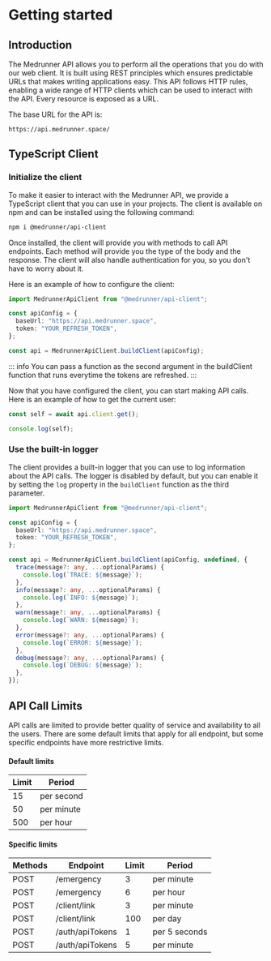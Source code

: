 # Getting started

## Introduction

The Medrunner API allows you to perform all the operations that you do with our web client. It is built using REST principles which ensures predictable URLs that makes writing applications easy. This API follows HTTP rules, enabling a wide range of HTTP clients which can be used to interact with the API. Every resource is exposed as a URL.

The base URL for the API is:

```
https://api.medrunner.space/
```

## TypeScript Client

### Initialize the client

To make it easier to interact with the Medrunner API, we provide a TypeScript client that you can use in your projects. The client is available on npm and can be installed using the following command:

```bash
npm i @medrunner/api-client
```

Once installed, the client will provide you with methods to call API endpoints. Each method will provide you the type of the body and the response.
The client will also handle authentication for you, so you don't have to worry about it.

Here is an example of how to configure the client:

```ts
import MedrunnerApiClient from "@medrunner/api-client";

const apiConfig = {
  baseUrl: "https://api.medrunner.space",
  token: "YOUR_REFRESH_TOKEN",
};

const api = MedrunnerApiClient.buildClient(apiConfig);
```

::: info
You can pass a function as the second argument in the buildClient function that runs everytime the tokens are refreshed.
:::

Now that you have configured the client, you can start making API calls. Here is an example of how to get the current user:

```ts
const self = await api.client.get();

console.log(self);
```

### Use the built-in logger

The client provides a built-in logger that you can use to log information about the API calls. The logger is disabled by default, but you can enable it by setting the `log` property in the `buildClient` function as the third parameter.

```ts
import MedrunnerApiClient from "@medrunner/api-client";

const apiConfig = {
  baseUrl: "https://api.medrunner.space",
  token: "YOUR_REFRESH_TOKEN",
};

const api = MedrunnerApiClient.buildClient(apiConfig, undefined, {
  trace(message?: any, ...optionalParams) {
    console.log(`TRACE: ${message}`);
  },
  info(message?: any, ...optionalParams) {
    console.log(`INFO: ${message}`);
  },
  warn(message?: any, ...optionalParams) {
    console.log(`WARN: ${message}`);
  },
  error(message?: any, ...optionalParams) {
    console.log(`ERROR: ${message}`);
  },
  debug(message?: any, ...optionalParams) {
    console.log(`DEBUG: ${message}`);
  },
});
```

## API Call Limits

API calls are limited to provide better quality of service and availability to all the users. There are some default limits that apply for all endpoint, but some specific endpoints have more restrictive limits.

#### Default limits

| Limit | Period     |
| ----- | ---------- |
| 15    | per second |
| 50    | per minute |
| 500   | per hour   |

#### Specific limits

| Methods | Endpoint        | Limit | Period        |
| ------- | --------------- | ----- | ------------- |
| POST    | /emergency      | 3     | per minute    |
| POST    | /emergency      | 6     | per hour      |
| POST    | /client/link    | 3     | per minute    |
| POST    | /client/link    | 100   | per day       |
| POST    | /auth/apiTokens | 1     | per 5 seconds |
| POST    | /auth/apiTokens | 5     | per minute    |
